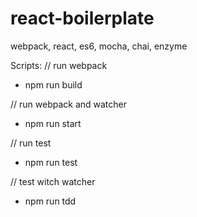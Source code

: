 # react-boilerplate
webpack, react, es6, mocha, chai, enzyme

Scripts:
// run webpack
- npm run build

// run webpack and watcher
- npm run start

// run test
- npm run test

// test witch watcher
- npm run tdd
